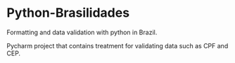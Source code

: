 # Python-Brasilidades
Formatting and data validation with python in Brazil.

Pycharm project that contains treatment for validating data such as CPF and CEP.
